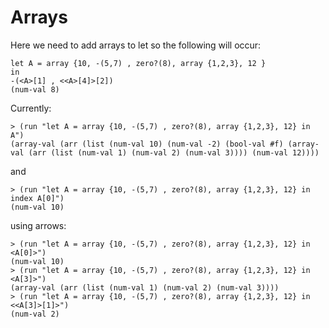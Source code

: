 # Arrays
Here we need to add arrays to let so the following will occur:
```racket
let A = array {10, -(5,7) , zero?(8), array {1,2,3}, 12 }
in
-(<A>[1] , <<A>[4]>[2])
(num-val 8)
```
Currently:
```racket
> (run "let A = array {10, -(5,7) , zero?(8), array {1,2,3}, 12} in A")
(array-val (arr (list (num-val 10) (num-val -2) (bool-val #f) (array-val (arr (list (num-val 1) (num-val 2) (num-val 3)))) (num-val 12))))
```
and
```racket
> (run "let A = array {10, -(5,7) , zero?(8), array {1,2,3}, 12} in index A[0]")
(num-val 10)
```
using arrows:
```racket
> (run "let A = array {10, -(5,7) , zero?(8), array {1,2,3}, 12} in <A[0]>")
(num-val 10)
> (run "let A = array {10, -(5,7) , zero?(8), array {1,2,3}, 12} in <A[3]>")
(array-val (arr (list (num-val 1) (num-val 2) (num-val 3))))
> (run "let A = array {10, -(5,7) , zero?(8), array {1,2,3}, 12} in <<A[3]>[1]>")
(num-val 2)
```